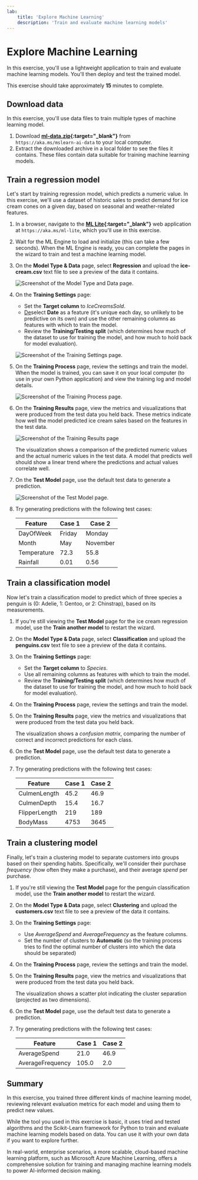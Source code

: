 ```yaml
---
lab:
    title: 'Explore Machine Learning'
    description: 'Train and evaluate machine learning models'
---
```


# Explore Machine Learning

In this exercise, you'll use a lightweight application to train and evaluate machine learning models. You'll then deploy and test the trained model.

This exercise should take approximately **15** minutes to complete.

## Download data

In this exercise, you'll use data files to train multiple types of machine learning model.

1. Download **[ml-data.zip](https://aka.ms/mslearn-ai-data){:target="_blank"}** from `https://aka.ms/mslearn-ai-data` to your local computer.
1. Extract the downloaded archive in a local folder to see the files it contains. These files contain data suitable for training machine learning models.

## Train a regression model

Let's start by training  regression model, which predicts a numeric value. In this exercise, we'll use a dataset of historic sales to predict demand for ice cream cones on a given day, based on seasonal and weather-related features.

1. In a browser, navigate to the **[ML Lite](https://aka.ms/ml-lite){:target="_blank"}** web application at `https://aka.ms/ml-lite`, which you'll use in this exercise.
1. Wait for the ML Engine to load and initialize (this can take a few seconds). When the ML Engine is ready, you can complete the pages in the wizard to train and test a machine learning model.
1. On the **Model Type & Data** page, select **Regression** and upload the **ice-cream.csv** text file to see a preview of the data it contains.

    ![Screenshot of the Model Type and Data page.](./media/ml-lite-01.png)
    
1. On the **Training Settings** page:
    - Set the **Target column** to *IceCreamsSold*.
    - <u>De</u>select **Date** as a feature (it's unique each day, so unlikely to be predictive on its own) and use the other remaining columns as features with which to train the model.
    - Review the **Training/Testing split** (which determines how much of the dataset to use for training the model, and how much to hold back for model evaluation).

    ![Screenshot of the Training Settings page.](./media/ml-lite-02.png)

1. On the **Training Process** page, review the settings and train the model. When the model is trained, you can save it on your local computer (to use in your own Python application) and view the training log and model details.

    ![Screenshot of the Training Process page.](./media/ml-lite-03.png)

1. On the **Training Results** page, view the metrics and visualizations that were produced from the test data you held back. These metrics indicate how well the model predicted ice cream sales based on the features in the test data.

    ![Screenshot of the Training Results page](./media/ml-lite-04.png)

    The visualization shows a comparison of the predicted numeric values and the actual numeric values in the test data. A model that predicts well should show a linear trend where the predictions and actual values correlate well.

1. On the **Test Model** page, use the default test data to generate a prediction.

    ![Screenshot of the Test Model page.](./media/ml-lite-05.png)

1. Try generating predictions with the following test cases:

    | Feature | Case 1 | Case 2
    |-- | -- | -- |
    | DayOfWeek | Friday | Monday |
    | Month | May | November |
    | Temperature | 72.3 | 55.8 |
    | Rainfall | 0.01 | 0.56 |

## Train a classification model

Now let's train a classification model to predict which of three species a penguin is (0: Adelie, 1: Gentoo, or 2: Chinstrap), based on its measurements.

1. If you're still viewing the **Test Model** page for the ice cream regression model, use the **Train another model** to restart the wizard.
1. On the **Model Type & Data** page, select **Classification** and upload the **penguins.csv** text file to see a preview of the data it contains.
1. On the **Training Settings** page:
    - Set the **Target column** to *Species*.
    - Use all remaining columns as features with which to train the model.
    - Review the **Training/Testing split** (which determines how much of the dataset to use for training the model, and how much to hold back for model evaluation).
1. On the **Training Process** page, review the settings and train the model.
1. On the **Training Results** page, view the metrics and visualizations that were produced from the test data you held back.

    The visualization shows a *confusion matrix*, comparing the number of correct and incorrect predictions for each class.

1. On the **Test Model** page, use the default test data to generate a prediction.
1. Try generating predictions with the following test cases:

    | Feature | Case 1 | Case 2
    |-- | -- | -- |
    | CulmenLength | 45.2 | 46.9 |
    | CulmenDepth | 15.4 | 16.7 |
    | FlipperLength | 219 | 189 |
    | BodyMass | 4753 | 3645 |

## Train a clustering model

Finally, let's train a clustering model to separate customers into groups based on their spending habits. Specifically, we'll consider their purchase *frequency* (how often they make a purchase), and their average *spend* per purchase.

1. If you're still viewing the **Test Model** page for the penguin classification model, use the **Train another model** to restart the wizard.
1. On the **Model Type & Data** page, select **Clustering** and upload the **customers.csv** text file to see a preview of the data it contains.
1. On the **Training Settings** page:
    - Use *AverageSpend* and *AverageFrequency* as the feature columns.
    - Set the number of clusters to **Automatic** (so the training process tries to find the optimal number of clusters into which the data should be separated)
1. On the **Training Process** page, review the settings and train the model.
1. On the **Training Results** page, view the metrics and visualizations that were produced from the test data you held back.

    The visualization shows a scatter plot indicating the cluster separation (projected as two dimensions).

1. On the **Test Model** page, use the default test data to generate a prediction.
1. Try generating predictions with the following test cases:

    | Feature | Case 1 | Case 2
    |-- | -- | -- |
    | AverageSpend | 21.0 | 46.9 |
    | AverageFrequency | 105.0 | 2.0 |

## Summary

In this exercise, you trained three different kinds of machine learning model, reviewing relevant evaluation metrics for each model and using them to predict new values.

While the tool you used in this exercise is basic, it uses tried and tested algorithms and the Scikit-Learn framework for Python to train and evaluate machine learning models based on data. You can use it with your own data if you want to explore further.

In real-world, enterprise scenarios, a more scalable, cloud-based machine learning platform, such as Microsoft Azure Machine Learning, offers a comprehensive solution for training and managing machine learning models to power AI-informed decision making.
